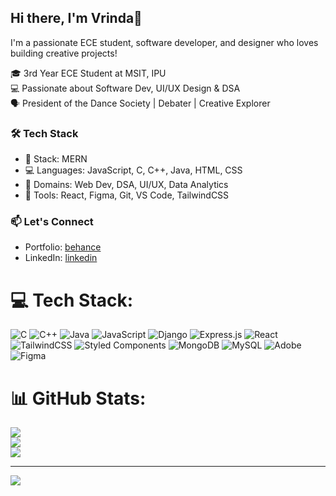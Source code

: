 ## Hi there, I'm Vrinda👋
I'm a passionate ECE student, software developer, and designer who loves building creative projects!

🎓 3rd Year ECE Student at MSIT, IPU <br>
💻 Passionate about Software Dev, UI/UX Design & DSA<br>
🗣️ President of the Dance Society | Debater | Creative Explorer<br>

### 🛠️ Tech Stack
- 🤖 Stack: MERN<br>
- 💻 Languages: JavaScript, C, C++, Java, HTML, CSS<br>
- 🧠 Domains: Web Dev, DSA, UI/UX, Data Analytics<br>
- 🧰 Tools: React, Figma, Git, VS Code, TailwindCSS<br>

### 📫 Let's Connect
- Portfolio: [behance](https://www.behance.net/vrindadixit)<br>
- LinkedIn: [linkedin](https://www.linkedin.com/in/vrinda-dixit-30a591307/)<br>


# 💻 Tech Stack:
![C](https://img.shields.io/badge/c-%2300599C.svg?style=flat-square&logo=c&logoColor=white) ![C++](https://img.shields.io/badge/c++-%2300599C.svg?style=flat-square&logo=c%2B%2B&logoColor=white) ![Java](https://img.shields.io/badge/java-%23ED8B00.svg?style=flat-square&logo=openjdk&logoColor=white) ![JavaScript](https://img.shields.io/badge/javascript-%23323330.svg?style=flat-square&logo=javascript&logoColor=%23F7DF1E) ![Django](https://img.shields.io/badge/django-%23092E20.svg?style=flat-square&logo=django&logoColor=white) ![Express.js](https://img.shields.io/badge/express.js-%23404d59.svg?style=flat-square&logo=express&logoColor=%2361DAFB) ![React](https://img.shields.io/badge/react-%2320232a.svg?style=flat-square&logo=react&logoColor=%2361DAFB) ![TailwindCSS](https://img.shields.io/badge/tailwindcss-%2338B2AC.svg?style=flat-square&logo=tailwind-css&logoColor=white) ![Styled Components](https://img.shields.io/badge/styled--components-DB7093?style=flat-square&logo=styled-components&logoColor=white) ![MongoDB](https://img.shields.io/badge/MongoDB-%234ea94b.svg?style=flat-square&logo=mongodb&logoColor=white) ![MySQL](https://img.shields.io/badge/mysql-4479A1.svg?style=flat-square&logo=mysql&logoColor=white) ![Adobe](https://img.shields.io/badge/adobe-%23FF0000.svg?style=flat-square&logo=adobe&logoColor=white) ![Figma](https://img.shields.io/badge/figma-%23F24E1E.svg?style=flat-square&logo=figma&logoColor=white)
# 📊 GitHub Stats:
![](https://github-readme-stats.vercel.app/api?username=vrindadixit17&theme=dark&hide_border=true&include_all_commits=false&count_private=false)<br/>
![](https://nirzak-streak-stats.vercel.app/?user=vrindadixit17&theme=dark&hide_border=true)<br/>
![](https://github-readme-stats.vercel.app/api/top-langs/?username=vrindadixit17&theme=dark&hide_border=true&include_all_commits=false&count_private=false&layout=compact)

---
[![](https://visitcount.itsvg.in/api?id=vrindadixit17&icon=0&color=0)](https://visitcount.itsvg.in)

<!-- Proudly created with GPRM ( https://gprm.itsvg.in ) -->
